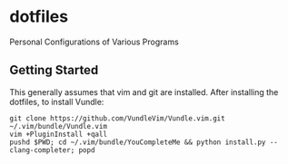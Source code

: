 # dotfiles
Personal Configurations of Various Programs

## Getting Started
This generally assumes that vim and git are installed.  After installing the dotfiles,
to install Vundle:

```
git clone https://github.com/VundleVim/Vundle.vim.git ~/.vim/bundle/Vundle.vim
vim +PluginInstall +qall
pushd $PWD; cd ~/.vim/bundle/YouCompleteMe && python install.py --clang-completer; popd

```
